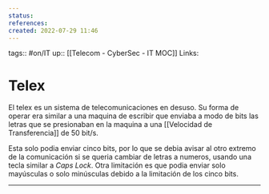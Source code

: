 ```yaml
---
status:
references:
created: 2022-07-29 11:46
---
```

tags:: #on/IT 
up:: [[Telecom - CyberSec - IT MOC]]
Links: 
# Telex
El telex es un sistema de telecomunicaciones en desuso. Su forma de operar era similar a una maquina de escribir que enviaba a modo de bits las letras que se presionaban en la maquina a una [[Velocidad de Transferencia]] de 50 bit/s.

Esta solo podia enviar cinco bits, por lo que se debia avisar al otro extremo de la comunicación si se queria cambiar de letras a numeros, usando una tecla similar a *Caps Lock*. Otra limitación es que podia enviar solo mayúsculas o solo minúsculas debido a la limitación de los cinco bits.
___
